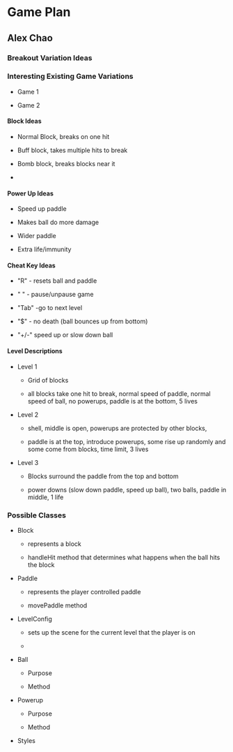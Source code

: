 # Game Plan
## Alex Chao


### Breakout Variation Ideas

### Interesting Existing Game Variations

 * Game 1

 * Game 2


#### Block Ideas

 * Normal Block, breaks on one hit 

 * Buff block, takes multiple hits to break

 * Bomb block, breaks blocks near it 
 
 * 


#### Power Up Ideas

 * Speed up paddle 

 * Makes ball do more damage 

 * Wider paddle 
 
 * Extra life/immunity 


#### Cheat Key Ideas

 * "R" - resets ball and paddle 
 
 * " " - pause/unpause game 

 * "Tab" -go to next level

 * "$" - no death (ball bounces up from bottom)

 * "+/-" speed up or slow down ball 


#### Level Descriptions

 * Level 1
   * Grid of blocks 

   * all blocks take one hit to break, normal speed of paddle, normal speed of ball, no powerups,
   paddle is at the bottom, 5 lives  

 * Level 2
   * shell, middle is open, powerups are protected by other blocks,

   * paddle is at the top, introduce powerups, some rise up randomly and some come from blocks, time 
   limit, 3 lives

 * Level 3
   * Blocks surround the paddle from the top and bottom 

   * power downs (slow down paddle, speed up ball), two balls, paddle in middle, 1 life


### Possible Classes

 * Block
   * represents a block 

   * handleHit method that determines what happens when the ball hits the block

 * Paddle
   * represents the player controlled paddle 

   * movePaddle method 

 * LevelConfig
   * sets up the scene for the current level that the player is on 

   * 

 * Ball 
   * Purpose

   * Method

 * Powerup 
   * Purpose

   * Method
   
 * Styles
